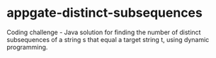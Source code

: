 # appgate-distinct-subsequences
Coding challenge - Java solution for finding the number of distinct subsequences of a string s that equal a target string t, using dynamic programming.
